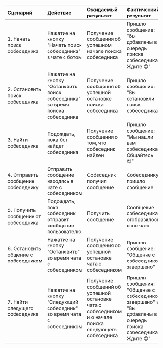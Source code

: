 |Сценарий|Действие|Ожидаемый результат|Фактический результат|Оценка|
|:---|:---|:---|:---|:---|
|1. Начать поиск собеседника|Нажатие на кнопку "Начать поиск собеседника" в чате с ботом|Получение сообщения об успешном начале поиска собеседника|Пришло сообщение: "Вы добавлены в очередь поиска собеседника! Ждите 😊"|Выполнено|
|2. Остановить поиск собеседника|Нажатие на кнопку "Остановить поиск собеседника" во время поиска собеседника|Получение сообщения об успешной остановке поиска собеседника|Пришло сообщение: "Вы остановили поиск собеседника!"|Выполнено|
|3. Найти собеседника|Подождать, пока бот найдет собеседника|Получение сообщения о том, что собеседник найден|Пришло сообщение: "Мы нашли вам собеседника! Общайтесь 😉"|Выполнено|
|4. Отправить сообщение собеседнику|Отправить сообщение находясь в чате с собеседником|Собеседник получил сообщение|Собеседнику пришло сообщение|Выполнено|
|5. Получить сообщение от собеседника|Подождать, пока собеседник отправит сообщение пользователю|Получить сообщение|Сообщение собеседника отобразилось окне чата|Выполнено|
|6. Остановить общение с собеседником|Нажатие на кнопку "Остановить" во время чата с собеседником|Получение сообщения об успешной остановке чата с собеседником|Пришло сообщение: "Общение с собеседником завершено"|Выполнено|
|7. Найти следущего собеседника|Нажатие на кнопку "Следующий собеседник" во время чата с собеседником|Получение сообщений об успешной остановке чата с собеседником и о начале поиска следующего собеседника|Пришли сообщения: "Общение с себеседником завершено" и "Вы добавлены в очередь поиска собеседника! Ждите 😊"|Выполнено|
